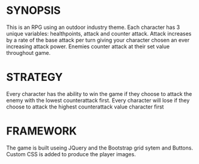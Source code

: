 # SYNOPSIS
This is an RPG using an outdoor industry theme. Each character has 3 unique variables: healthpoints, attack and counter attack. Attack increases by a rate of the base attack per turn giving your character chosen an ever increasing attack power. Enemies counter attack at their set value throughout game.
# STRATEGY
Every character has the ability to win the game if they choose to attack the enemy with the lowest counterattack first. Every character will lose if they choose to attack the highest counterattack value character first
# FRAMEWORK
The game is built useing JQuery and the Bootstrap grid sytem and Buttons. Custom CSS is added to produce the player images.

